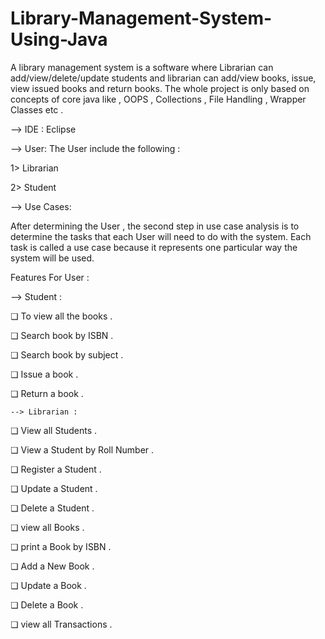 # Library-Management-System-Using-Java


A library management system is a software where Librarian can add/view/delete/update students and 
librarian can add/view books, issue, view issued books and return books. The whole project is only
based on concepts of core java like , OOPS , Collections , File Handling , Wrapper Classes etc .

  --> IDE : Eclipse 

  --> User:
The User include the following :

  1> Librarian
  
  2> Student
  
  --> Use Cases:

After determining the User , the second step in use case analysis is to determine the tasks that each 
User will need to do with the system. Each task is called a use case because it represents one particular
way the system will be used.

  Features For User :

  --> Student :

  ❏ To view all the books .
  
  ❏ Search book by ISBN .
  
  ❏ Search book by subject .
  
  ❏ Issue a book .
  
  ❏ Return a book .
  
  
    --> Librarian :
 
  ❏ View all Students .
  
  ❏ View a Student by Roll Number . 
  
  ❏ Register a Student .
  
  ❏ Update a Student .
  
  ❏ Delete a Student .
  
  ❏ view all Books .
  
  ❏ print a Book by ISBN .
  
  ❏ Add a New Book .
  
  ❏ Update a Book . 
  
  ❏ Delete a Book .
  
  ❏ view all Transactions .
  
 
